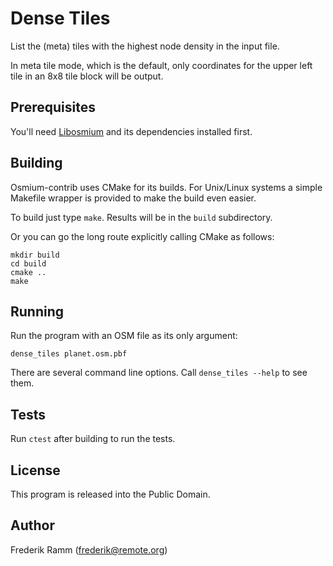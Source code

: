 
# Dense Tiles

List the (meta) tiles with the highest node density in the input file.

In meta tile mode, which is the default, only coordinates for the upper
left tile in an 8x8 tile block will be output.


## Prerequisites

You'll need [Libosmium](https://osmcode.org/libosmium) and its dependencies
installed first.


## Building

Osmium-contrib uses CMake for its builds. For Unix/Linux systems a simple
Makefile wrapper is provided to make the build even easier.

To build just type `make`. Results will be in the `build` subdirectory.

Or you can go the long route explicitly calling CMake as follows:

    mkdir build
    cd build
    cmake ..
    make


## Running

Run the program with an OSM file as its only argument:

    dense_tiles planet.osm.pbf

There are several command line options. Call `dense_tiles --help` to see
them.


## Tests

Run `ctest` after building to run the tests.


## License

This program is released into the Public Domain.


## Author

Frederik Ramm (frederik@remote.org)

